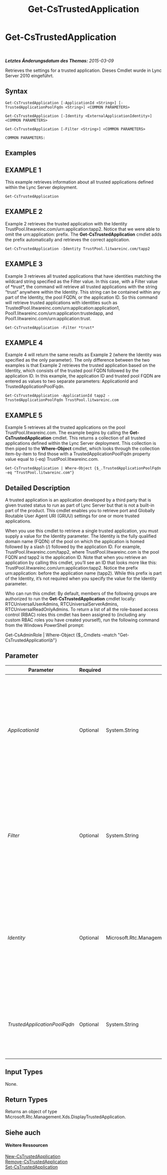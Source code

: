 ﻿---
title: Get-CsTrustedApplication
TOCTitle: Get-CsTrustedApplication
ms:assetid: e6623931-3bac-4146-92a9-4465396e9fe6
ms:mtpsurl: https://technet.microsoft.com/de-de/library/Gg399025(v=OCS.15)
ms:contentKeyID: 49295731
ms.date: 05/19/2016
mtps_version: v=OCS.15
ms.translationtype: HT
---

# Get-CsTrustedApplication

 

_**Letztes Änderungsdatum des Themas:** 2015-03-09_

Retrieves the settings for a trusted application. Dieses Cmdlet wurde in Lync Server 2010 eingeführt.

## Syntax

    Get-CsTrustedApplication [-ApplicationId <String>] [-TrustedApplicationPoolFqdn <String>] <COMMON PARAMETERS>

    Get-CsTrustedApplication [-Identity <ExternalApplicationIdentity>] <COMMON PARAMETERS>

    Get-CsTrustedApplication [-Filter <String>] <COMMON PARAMETERS>

    COMMON PARAMETERS:

## Examples

## EXAMPLE 1

This example retrieves information about all trusted applications defined within the Lync Server deployment.

    Get-CsTrustedApplication

## EXAMPLE 2

Example 2 retrieves the trusted application with the Identity TrustPool.litwareinc.com/urn:application:tapp2. Notice that we were able to omit the urn:application: prefix. The **Get-CsTrustedApplication** cmdlet adds the prefix automatically and retrieves the correct application.

    Get-CsTrustedApplication -Identity TrustPool.litwareinc.com/tapp2

## EXAMPLE 3

Example 3 retrieves all trusted applications that have identities matching the wildcard string specified as the Filter value. In this case, with a Filter value of \*trust\*, the command will retrieve all trusted applications with the string “trust” anywhere within the Identity. This string can be contained within any part of the Identity, the pool FQDN, or the application ID. So this command will retrieve trusted applications with identities such as TrustedPool.litwareinc.com/urn:application:application1, Pool1.litwareinc.com/urn:application:trustedapp, and Pool1.litwareinc.com/urn:application:trust.

    Get-CsTrustedApplication -Filter *trust*

## EXAMPLE 4

Example 4 will return the same results as Example 2 (where the Identity was specified as the only parameter). The only difference between the two examples is that Example 2 retrieves the trusted application based on the Identity, which consists of the trusted pool FQDN followed by the application ID. In this example, the application ID and trusted pool FQDN are entered as values to two separate parameters: ApplicationId and TrustedApplicationPoolFqdn.

    Get-CsTrustedApplication -ApplicationId tapp2 -TrustedApplicationPoolFqdn TrustPool.litwareinc.com

## EXAMPLE 5

Example 5 retrieves all the trusted applications on the pool TrustPool.litwareinc.com. The example begins by calling the **Get-CsTrustedApplication** cmdlet. This returns a collection of all trusted applications defined within the Lync Server deployment. This collection is then piped to the **Where-Object** cmdlet, which looks through the collection item-by-item to find those with a TrustedApplicationPoolFqdn property value equal to (-eq) TrustPool.litwareinc.com.

    Get-CsTrustedApplication | Where-Object {$_.TrustedApplicationPoolFqdn -eq "TrustPool.litwareinc.com"}

## Detailed Description

A trusted application is an application developed by a third party that is given trusted status to run as part of Lync Server but that is not a built-in part of the product. This cmdlet enables you to retrieve port and Globally Routable User Agent URI (GRUU) settings for one or more trusted applications.

When you use this cmdlet to retrieve a single trusted application, you must supply a value for the Identity parameter. The Identity is the fully qualified domain name (FQDN) of the pool on which the application is homed followed by a slash (/) followed by the application ID. For example, TrustPool.litwareinc.com/tapp2, where TrustPool.litwareinc.com is the pool FQDN and tapp2 is the application ID. Note that when you retrieve an application by calling this cmdlet, you’ll see an ID that looks more like this: TrustPool.litwareinc.com/urn:application:tapp2. Notice the prefix urn:application: before the application name (tapp2). While this prefix is part of the Identity, it’s not required when you specify the value for the Identity parameter.

Who can run this cmdlet: By default, members of the following groups are authorized to run the **Get-CsTrustedApplication** cmdlet locally: RTCUniversalUserAdmins, RTCUniversalServerAdmins, RTCUniversalReadOnlyAdmins. To return a list of all the role-based access control (RBAC) roles this cmdlet has been assigned to (including any custom RBAC roles you have created yourself), run the following command from the Windows PowerShell prompt:

Get-CsAdminRole | Where-Object {$\_.Cmdlets –match "Get-CsTrustedApplication\\b"}

## Parameter


<table>
<colgroup>
<col style="width: 25%" />
<col style="width: 25%" />
<col style="width: 25%" />
<col style="width: 25%" />
</colgroup>
<thead>
<tr class="header">
<th>Parameter</th>
<th>Required</th>
<th>Type</th>
<th>Description</th>
</tr>
</thead>
<tbody>
<tr class="odd">
<td><p><em>ApplicationId</em></p></td>
<td><p>Optional</p></td>
<td><p>System.String</p></td>
<td><p>The name of the application. This can include the application ID prefix, but doesn't need to. For example, ApplicationId values of urn:application:tapp1 and tapp1 will both return the same application. If you supply a value for ApplicationId, you cannot supply a value for the Identity, but you must supply a value for the TrustedApplicationPoolFqdn parameter.</p></td>
</tr>
<tr class="even">
<td><p><em>Filter</em></p></td>
<td><p>Optional</p></td>
<td><p>System.String</p></td>
<td><p>A string that includes wildcards that enables you to retrieve trusted applications based on Identity values that match the given wildcard string. Identities consist of a trusted application pool FQDN followed by a slash (/) followed by the trusted application ID. The Filter value will match any part of the Identity, both the FQDN and the application ID.</p></td>
</tr>
<tr class="odd">
<td><p><em>Identity</em></p></td>
<td><p>Optional</p></td>
<td><p>Microsoft.Rtc.Management.Xds.ExternalApplicationIdentity</p></td>
<td><p>The unique identifier of the trusted application you want to retrieve. Identity values must be entered in the format &lt;pool FQDN&gt;/&lt;application ID&gt;, where pool FQDN is the FQDN of the pool on which the application resides, and application ID is the name of the application. Note that if you specify an Identity, you cannot specify an ApplicationID or a TrustedApplicationPoolFqdn.</p></td>
</tr>
<tr class="even">
<td><p><em>TrustedApplicationPoolFqdn</em></p></td>
<td><p>Optional</p></td>
<td><p>System.String</p></td>
<td><p>The FQDN of the trusted application pool on which the application will reside. If you supply a value for TrustedApplicationPoolFqdn, you cannot supply a value for the Identity, but you must supply a value for the ApplicationID parameter.</p></td>
</tr>
</tbody>
</table>


## Input Types

None.

## Return Types

Returns an object of type Microsoft.Rtc.Management.Xds.DisplayTrustedApplication.

## Siehe auch

#### Weitere Ressourcen

[New-CsTrustedApplication](new-cstrustedapplication.md)  
[Remove-CsTrustedApplication](remove-cstrustedapplication.md)  
[Set-CsTrustedApplication](set-cstrustedapplication.md)

